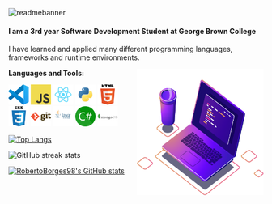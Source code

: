 
![readmebanner](https://user-images.githubusercontent.com/55958768/145869166-965f5877-e911-4078-a1d4-264fe91d754d.png)

#### I am a 3rd year Software Development Student at George Brown College
I have learned and applied many different programming languages, frameworks and runtime environments.

<img align="right" width="250" height="250" src=https://github.com/RobertoBorges98/RobertoBorges98/blob/main/computer-illustration.png>

**Languages and Tools:**
<br>

<code><img height="40" src="https://raw.githubusercontent.com/github/explore/80688e429a7d4ef2fca1e82350fe8e3517d3494d/topics/visual-studio-code/visual-studio-code.png"></code>
<code><img height="40" src="https://raw.githubusercontent.com/github/explore/80688e429a7d4ef2fca1e82350fe8e3517d3494d/topics/javascript/javascript.png"></code>
<code><img height="40" src="https://raw.githubusercontent.com/github/explore/80688e429a7d4ef2fca1e82350fe8e3517d3494d/topics/react/react.png"></code>
<code><img height="40" src="https://raw.githubusercontent.com/github/explore/80688e429a7d4ef2fca1e82350fe8e3517d3494d/topics/python/python.png"></code>
<code><img height="40" src= "https://raw.githubusercontent.com/github/explore/80688e429a7d4ef2fca1e82350fe8e3517d3494d/topics/html/html.png"></code>
<code><img height="40" src= "https://raw.githubusercontent.com/github/explore/80688e429a7d4ef2fca1e82350fe8e3517d3494d/topics/css/css.png"></code>
<code><img height="40" src="https://raw.githubusercontent.com/github/explore/80688e429a7d4ef2fca1e82350fe8e3517d3494d/topics/git/git.png"></code>
<code><img height="40" src="https://raw.githubusercontent.com/github/explore/80688e429a7d4ef2fca1e82350fe8e3517d3494d/topics/java/java.png"></code>
<code><img height="40" src="https://raw.githubusercontent.com/github/explore/80688e429a7d4ef2fca1e82350fe8e3517d3494d/topics/csharp/csharp.png"></code>
<code><img height="40" src="https://raw.githubusercontent.com/github/explore/80688e429a7d4ef2fca1e82350fe8e3517d3494d/topics/mongodb/mongodb.png"></code>


[![Top Langs](https://github-readme-stats.vercel.app/api/top-langs/?username=itsRobertoBorges)](https://github.com/anuraghazra/github-readme-stats)

![GitHub streak stats](https://github-readme-streak-stats.herokuapp.com/?user=itsRobertoBorges) 



 

[![RobertoBorges98's GitHub stats](https://github-readme-stats.vercel.app/api?username=itsRobertoBorges)](https://github.com/itsRobertoBorges/github-readme-stats)

 





